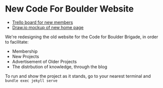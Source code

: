 # New Code For Boulder Website 

- [Trello board for new members](https://trello.com/b/AerSew4Q/cfb-website)
- [Draw.io mockup of new home page](https://www.draw.io/#G0B83wrYqyGLPJelhrd3VRODZ4SGs)

We're redesigning the old website for the Code for Boulder Brigade, in order to facilitate: 

- Membership
- New Projects
- Advertisement of Older Projects
- The distrbution of knowledge, through the blog

To run and show the project as it stands, go to your nearest terminal and `bundle exec jekyll serve`





